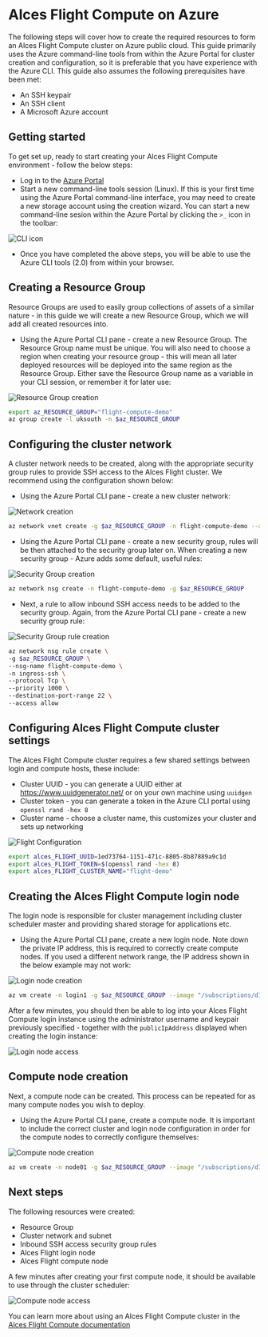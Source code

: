 Alces Flight Compute on Azure
=============================

The following steps will cover how to create the required resources to form an Alces Flight Compute cluster on Azure public cloud. This guide primarily uses the Azure command-line tools from within the Azure Portal for cluster creation and configuration, so it is preferable that you have experience with the Azure CLI. This guide also assumes the following prerequisites have been met:

* An SSH keypair
* An SSH client
* A Microsoft Azure account

Getting started
---------------

To get set up, ready to start creating your Alces Flight Compute environment - follow the below steps:

* Log in to the [Azure Portal](https://portal.azure.com)
* Start a new command-line tools session (Linux). If this is your first time using the Azure Portal command-line interface, you may need to create a new storage account using the creation wizard. You can start a new command-line sesion within the Azure Portal by clicking the `>_` icon in the toolbar:

![CLI icon](https://s3-eu-west-1.amazonaws.com/flight-appliance-support/images/azure-cli.png)

* Once you have completed the above steps, you will be able to use the Azure CLI tools (2.0) from within your browser.

Creating a Resource Group
-------------------------

Resource Groups are used to easily group collections of assets of a similar nature - in this guide we will create a new Resource Group, which we will add all created resources into.

* Using the Azure Portal CLI pane - create a new Resource Group. The Resource Group name must be unique. You will also need to choose a region when creating your resource group - this will mean all later deployed resources will be deployed into the same region as the Resource Group. Either save the Resource Group name as a variable in your CLI session, or remember it for later use:

![Resource Group creation](https://s3-eu-west-1.amazonaws.com/flight-appliance-support/images/azure-resourcegroup.png)

```bash
export az_RESOURCE_GROUP="flight-compute-demo"
az group create -l uksouth -n $az_RESOURCE_GROUP
```

Configuring the cluster network
-------------------------------

A cluster network needs to be created, along with the appropriate security group rules to provide SSH access to the Alces Flight cluster. We recommend using the configuration shown below:

* Using the Azure Portal CLI pane - create a new cluster network:

![Network creation](https://s3-eu-west-1.amazonaws.com/flight-appliance-support/images/azure-resourcegroup.png)

```bash
az network vnet create -g $az_RESOURCE_GROUP -n flight-compute-demo --address-prefix 10.0.0.0/24 --subnet-name prv --subnet-prefix 10.0.0.0/24
```

* Using the Azure Portal CLI pane - create a new security group, rules will be then attached to the security group later on. When creating a new security group - Azure adds some default, useful rules:

![Security Group creation](https://s3-eu-west-1.amazonaws.com/flight-appliance-support/images/azure-securitygroup.png)

```bash
az network nsg create -n flight-compute-demo -g $az_RESOURCE_GROUP
```

* Next, a rule to allow inbound SSH access needs to be added to the security group. Again, from the Azure Portal CLI pane - create a new security group rule:

![Security Group rule creation](https://s3-eu-west-1.amazonaws.com/flight-appliance-support/images/azure-securitygrouprule.png)

```bash
az network nsg rule create \
-g $az_RESOURCE_GROUP \
--nsg-name flight-compute-demo \
-n ingress-ssh \
--protocol Tcp \
--priority 1000 \
--destination-port-range 22 \
--access allow
```

Configuring Alces Flight Compute cluster settings
-------------------------------------------------

The Alces Flight Compute cluster requires a few shared settings between login and compute hosts, these include:

* Cluster UUID - you can generate a UUID either at https://www.uuidgenerator.net/ or on your own machine using `uuidgen`
* Cluster token - you can generate a token in the Azure CLI portal using `openssl rand -hex 8`
* Cluster name - choose a cluster name, this customizes your cluster and sets up networking

![Flight Configuration](https://s3-eu-west-1.amazonaws.com/flight-appliance-support/images/azure-flightconfig.png)

```bash
export alces_FLIGHT_UUID=1ed73764-1151-471c-8805-8b87889a9c1d
export alces_FLIGHT_TOKEN=$(openssl rand -hex 8)
export alces_FLIGHT_CLUSTER_NAME="flight-demo"
```

Creating the Alces Flight Compute login node
--------------------------------------------

The login node is responsible for cluster management including cluster scheduler master and providing shared storage for applications etc.

* Using the Azure Portal CLI pane, create a new login node. Note down the private IP address, this is required to correctly create compute nodes. If you used a different network range, the IP address shown in the below example may not work:

![Login node creation](https://s3-eu-west-1.amazonaws.com/flight-appliance-support/images/azure-login1.png)

```bash
az vm create -n login1 -g $az_RESOURCE_GROUP --image "/subscriptions/d1e964ef-15c7-4b27-8113-e725167cee83/resourceGroups/alcesflight/providers/Microsoft.Compute/images/alces-flight-compute-1.0.0-beta" --custom-data "bash /opt/alces/helper --cluster-name $alces_FLIGHT_CLUSTER_NAME --type master --uuid $alces_FLIGHT_UUID --token $alces_FLIGHT_TOKEN" --size Standard_DS1_v2 --admin-username alces --ssh-dest-key-path "/home/alces/.ssh/authorized_keys" --ssh-key-value "ssh-rsa AAAAB3NzaC1yc2EAAAADAQABAAABAQDA+S71+zvHiiH+gFFCSsMs+VZIRLeh29JeDu5z5Y0F+Sg1kmLOQLqr7u2qA6FHTwz4vMMvqW2h3mvYUvW2nGOJec9fkY2cCPrFzSvu/6+44Zirv9Zmm7l9Brozj+7jdatNTmTlfEXUlGZIMxOeXdC/Shkmrajadg9pngaCnzxZaoFFoXfnY5Xf/dR/dgbnHr9tKHY7jDMggFnPEvC8NUCAFYg2HuZVfFjiYn4ptv00TYFhf1m2RX/RNUzR+qpltOZEYww3YAb2MgTZtWgQQPmOCAjbwnLSmwvuijEAiVLlE/wKqI05wr1z2viVC1r9u7Cg+uOD/4X8adoyALx+grsv" --nsg flight-compute-demo --private-ip-address 10.0.0.4 --subnet prv --vnet-name flight-compute-demo
```

After a few minutes, you should then be able to log into your Alces Flight Compute login instance using the administrator username and keypair previously specified - together with the `publicIpAddress` displayed when creating the login instance:

![Login node access](https://s3-eu-west-1.amazonaws.com/flight-appliance-support/images/azure-login1access.png)

Compute node creation
---------------------

Next, a compute node can be created. This process can be repeated for as many compute nodes you wish to deploy.

* Using the Azure Portal CLI pane, create a compute node. It is important to include the correct cluster and login node configuration in order for the compute nodes to correctly configure themselves:

![Compute node creation](https://s3-eu-west-1.amazonaws.com/flight-appliance-support/images/azure-node01.png)

```bash
az vm create -n node01 -g $az_RESOURCE_GROUP --image "/subscriptions/d1e964ef-15c7-4b27-8113-e725167cee83/resourceGroups/alcesflight/providers/Microsoft.Compute/images/alces-flight-compute-1.0.0-beta" --custom-data "bash /opt/alces/helper --cluster-name $alces_FLIGHT_CLUSTER_NAME --type slave --master-ip 10.0.0.4 --uuid $alces_FLIGHT_UUID --token $alces_FLIGHT_TOKEN" --size Standard_DS1_v2 --admin-username alces --ssh-dest-key-path "/home/alces/.ssh/authorized_keys" --ssh-key-value "ssh-rsa AAAAB3NzaC1yc2EAAAADAQABAAABAQDA+S71+zvHiiH+gFFCSsMs+VZIRLeh29JeDu5z5Y0F+Sg1kmLOQLqr7u2qA6FHTwz4vMMvqW2h3mvYUvW2nGOJec9fkY2cCPrFzSvu/6+44Zirv9Zmm7l9Brozj+7jdatNTmTlfEXUlGZIMxOeXdC/Shkmrajadg9pngaCnzxZaoFFoXfnY5Xf/dR/dgbnHr9tKHY7jDMggFnPEvC8NUCAFYg2HuZVfFjiYn4ptv00TYFhf1m2RX/RNUzR+qpltOZEYww3YAb2MgTZtWgQQPmOCAjbwnLSmwvuijEAiVLlE/wKqI05wr1z2viVC1r9u7Cg+uOD/4X8adoyALx+grsv" --nsg flight-compute-demo --subnet prv --vnet-name flight-compute-demo
```

Next steps
----------

The following resources were created:

* Resource Group
* Cluster network and subnet
* Inbound SSH access security group rules
* Alces Flight login node
* Alces Flight compute node

A few minutes after creating your first compute node, it should be available to use through the cluster scheduler:

![Compute node access](https://s3-eu-west-1.amazonaws.com/flight-appliance-support/images/azure-node01access.png)

You can learn more about using an Alces Flight Compute cluster in the [Alces Flight Compute documentation](http://docs.alces-flight.com)
